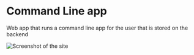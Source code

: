 # Command Line app
 Web app that runs a command line app for the user that is stored on the backend

![Screenshot of the site](./assets/site-screenshot.png "Site Screenshot")
